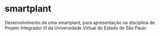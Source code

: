 # smartplant
Desenvolvimento de uma smartplant, para apresentação na disciplina de Projeto Integrador III da Universidade Virtual do Estado de São Paulo
